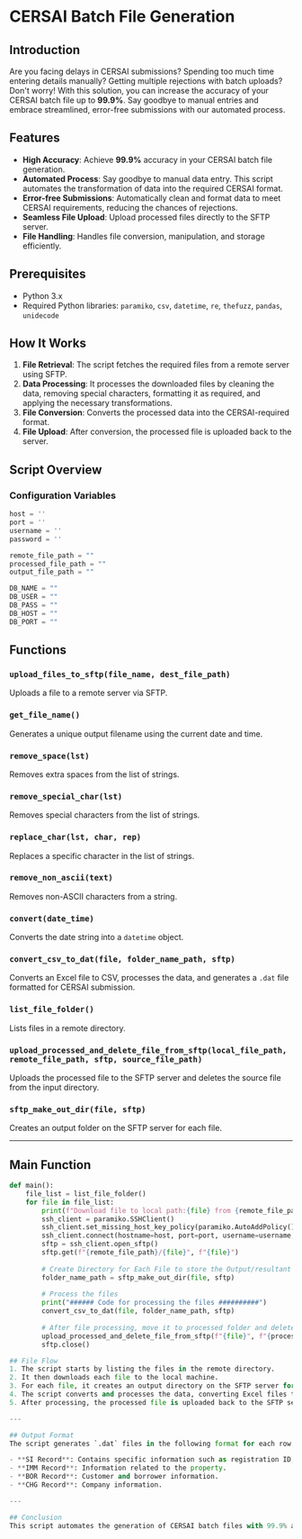 # CERSAI Batch File Generation

## Introduction
Are you facing delays in CERSAI submissions? Spending too much time entering details manually? Getting multiple rejections with batch uploads? Don't worry! With this solution, you can increase the accuracy of your CERSAI batch file up to **99.9%**. Say goodbye to manual entries and embrace streamlined, error-free submissions with our automated process.

## Features
- **High Accuracy**: Achieve **99.9%** accuracy in your CERSAI batch file generation.
- **Automated Process**: Say goodbye to manual data entry. This script automates the transformation of data into the required CERSAI format.
- **Error-free Submissions**: Automatically clean and format data to meet CERSAI requirements, reducing the chances of rejections.
- **Seamless File Upload**: Upload processed files directly to the SFTP server.
- **File Handling**: Handles file conversion, manipulation, and storage efficiently.

## Prerequisites
- Python 3.x
- Required Python libraries: `paramiko`, `csv`, `datetime`, `re`, `thefuzz`, `pandas`, `unidecode`

## How It Works
1. **File Retrieval**: The script fetches the required files from a remote server using SFTP.
2. **Data Processing**: It processes the downloaded files by cleaning the data, removing special characters, formatting it as required, and applying the necessary transformations.
3. **File Conversion**: Converts the processed data into the CERSAI-required format.
4. **File Upload**: After conversion, the processed file is uploaded back to the server.

## Script Overview

### Configuration Variables
```python
host = '' 
port = ''
username = '' 
password = '' 

remote_file_path = "" 
processed_file_path = "" 
output_file_path = "" 

DB_NAME = "" 
DB_USER = "" 
DB_PASS = "" 
DB_HOST = "" 
DB_PORT = "" 

```

## Functions

### `upload_files_to_sftp(file_name, dest_file_path)`
Uploads a file to a remote server via SFTP.

### `get_file_name()`
Generates a unique output filename using the current date and time.

### `remove_space(lst)`
Removes extra spaces from the list of strings.

### `remove_special_char(lst)`
Removes special characters from the list of strings.

### `replace_char(lst, char, rep)`
Replaces a specific character in the list of strings.

### `remove_non_ascii(text)`
Removes non-ASCII characters from a string.

### `convert(date_time)`
Converts the date string into a `datetime` object.

### `convert_csv_to_dat(file, folder_name_path, sftp)`
Converts an Excel file to CSV, processes the data, and generates a `.dat` file formatted for CERSAI submission.

### `list_file_folder()`
Lists files in a remote directory.

### `upload_processed_and_delete_file_from_sftp(local_file_path, remote_file_path, sftp, source_file_path)`
Uploads the processed file to the SFTP server and deletes the source file from the input directory.

### `sftp_make_out_dir(file, sftp)`
Creates an output folder on the SFTP server for each file.

---

## Main Function

```python
def main(): 
    file_list = list_file_folder() 
    for file in file_list: 
        print(f"Download file to local path:{file} from {remote_file_path}/{file}") 
        ssh_client = paramiko.SSHClient() 
        ssh_client.set_missing_host_key_policy(paramiko.AutoAddPolicy()) 
        ssh_client.connect(hostname=host, port=port, username=username, password=password) 
        sftp = ssh_client.open_sftp() 
        sftp.get(f"{remote_file_path}/{file}", f"{file}") 
        
        # Create Directory for Each File to store the Output/resultant files 
        folder_name_path = sftp_make_out_dir(file, sftp) 
        
        # Process the files
        print("###### Code for processing the files ##########") 
        convert_csv_to_dat(file, folder_name_path, sftp) 
        
        # After file processing, move it to processed folder and delete from the input directory
        upload_processed_and_delete_file_from_sftp(f"{file}", f"{processed_file_path}/{file}", sftp, f"{remote_file_path}/{file}") 
        sftp.close() 

## File Flow
1. The script starts by listing the files in the remote directory.
2. It then downloads each file to the local machine.
3. For each file, it creates an output directory on the SFTP server for storing processed files.
4. The script converts and processes the data, converting Excel files to CSV, cleaning the data, formatting it, and generating the required `.dat` file for CERSAI submission.
5. After processing, the processed file is uploaded back to the SFTP server, and the source file is deleted from the input directory.

---

## Output Format
The script generates `.dat` files in the following format for each row:

- **SI Record**: Contains specific information such as registration ID, customer details, etc.
- **IMM Record**: Information related to the property.
- **BOR Record**: Customer and borrower information.
- **CHG Record**: Company information.

---

## Conclusion
This script automates the generation of CERSAI batch files with 99.9% accuracy, reducing manual effort and errors. It also ensures the data is processed and uploaded efficiently, meeting the requirements of CERSAI submissions.




